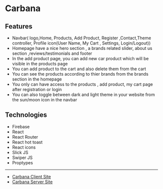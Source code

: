 # Carbana

## Features

- Navbar( logo,Home, Products, Add Product, Register ,Contact,Theme controller, Profile icon(User Name, My Cart , Settings, Login/Logout))
- Homepage have a nice hero section , a brands related slider, about us section ,reviews/testimonials and footer
- In the add product page, you can add new car product which will be visible in the products page
- You can add product to the cart and also delete them from the cart
- You can see the products according to thier brands from the brands section in the homepage
- You only can have access to the products , add product, my cart page after registration or login
- You can also toggle between dark and light theme in your website from the sun/moon icon in the navbar

## Technologies

- Firebase
- React
- React Router
- React hot toast
- React icons
- Slick JS
- Swiper JS
- Proptypes

---

- [Carbana Client Site](https://carbana-project.web.app/)
- [Carbana Server Site](https://carbana-server.vercel.app)
